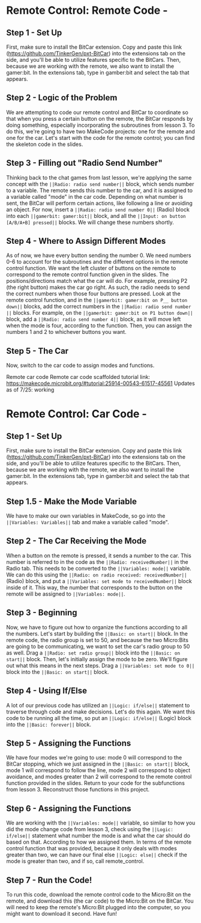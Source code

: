 # Remote Control: Remote Code - 


## Step 1 - Set Up
First, make sure to install the BitCar extension. Copy and paste this link
(https://github.com/TinkerGen/pxt-BitCar) into the extensions tab on the side,
and you'll be able to utilize features specific to the BitCars. Then, because
we are working with the remote, we also want to install the gamer:bit. In the
extensions tab, type in gamber:bit and select the tab that appears.


## Step 2 - Logic of the Problem
We are attempting to code our remote control and BitCar to coordinate so that when
you press a certain button on the remote, the BitCar responds by doing something,
especially incorporating the subroutines from lesson 3.
To do this, we're going to have two MakeCode projects: one for the remote and
one for the car. Let's start with the code for the remote control;
you can find the skeleton code in the slides.


## Step 3 - Filling out "Radio Send Number"
Thinking back to the chat games from last lesson, we're applying the same concept
with the ``||Radio: radio send number||`` block, which sends number to a variable.
The remote sends this number to the car, and it is assigned to a variable called
"mode" in the car code. Depending on what number is sent,
the BitCar will perform certain actions, like following a line or avoiding an object.
For now, insert a ``||Radio: radio send number 0||`` (Radio) block into each
``||gamerbit: gamer:bit||`` block, and all the
``||Input: on button [A/B/A+B] pressed||`` blocks. We will change these numbers
shortly.


## Step 4 - Where to Assign Different Modes
As of now, we have every button sending the number 0. We need numbers 0-6 to account
for the subroutines and the different options in the remote control function.
We want the left cluster of buttons on the remote to correspond to the remote
control function given in the slides. The positions/directions match what the car
will do. For example, pressing P2 (the right button) makes the car go right. As such,
the radio needs to send the correct numbers when those four buttons are pressed.
Look at the remote control function, and in the ``||gamerbit: gamer:bit on P__ button down||``
blocks, add the correct numbers in the ``||Radio: radio send number ||`` blocks.
For example, on the ``||gamerbit: gamer:bit on P1 button down||`` block, add a
``||Radio: radio send number 4||`` block, as it will move left when the mode is four,
according to the function. Then, you can assign the numbers 1 and 2 to whichever
buttons you want.


## Step 5 - The Car
Now, switch to the car code to assign modes and functions.








Remote car code
Remote car code scaffolded tutorial link: https://makecode.microbit.org/#tutorial:25914-00543-61517-45561 
Updates as of 7/25: working

# Remote Control: Car Code - 


## Step 1 - Set Up
First, make sure to install the BitCar extension. Copy and paste this link
(https://github.com/TinkerGen/pxt-BitCar) into the extensions tab on the side,
and you'll be able to utilize features specific to the BitCars. Then, because
we are working with the remote, we also want to install the gamer:bit. In the
extensions tab, type in gamber:bit and select the tab that appears.


## Step 1.5 - Make the Mode Variable
We have to make our own variables in MakeCode, so go into the ``||Variables: Variables||``
tab and make a variable called "mode".


## Step 2 - The Car Receiving the Mode
When a button on the remote is pressed, it sends a number to the car. This number
is referred to in the code as the ``||Radio: receivedNumber||`` in the Radio tab.
This needs to be converted to the ``||Variables: mode||`` variable. We can do this
using the ``||Radio: on radio received: receivedNumber||`` (Radio) block, and
put a ``||Variables: set mode to receivedNumber||`` block inside of it. This way,
the number that corresponds to the button on the remote will be assigned to
``||Variables: mode||``.


## Step 3 - Beginning
Now, we have to figure out how to organize the
functions according to all the numbers. Let's start by building the
``||Basic: on start||`` block. In the remote code, the radio group is set to 50,
and because the two Micro:Bits are going to be communicating, we want to set
the car's radio group to 50 as well. Drag a ``||Radio: set radio group||`` block
into the ``||Basic: on start||`` block. Then, let's initially assign the mode to be
zero. We'll figure out what this means in the next steps. Drag a
``||Variables: set mode to 0||`` block into the ``||Basic: on start||`` block.


## Step 4 - Using If/Else
A lot of our previous code has utilized an ``||Logic: if/else||`` statement to
traverse through code and make decisions. Let's do this again. We want this code to
be running all the time, so put an ``||Logic: if/else||`` (Logic) block into
the ``||Basic: forever||`` block.


## Step 5 - Assigning the Functions
We have four modes we're going to use: mode 0 will correspond to the BitCar stopping,
which we just assigned in the ``||Basic: on start||`` block,
mode 1 will correspond to follow the line, mode 2 will correspond to object
avoidance, and modes greater than 2 will correspond to the remote control function
provided in the slides. Return to your code for the subfunctions from lesson 3.
Reconstruct those functions in this project.




## Step 6 - Assigning the Functions
We are working with the ``||Variables: mode||`` variable, so similar to how you did
the mode change code from lesson 3, check using the  ``||Logic: if/else||`` statement
what number the mode is and what the car should do based on that. According to how we
assigned them. In terms of the remote control function that was provided,
because it only deals with modes greater than two, we can have our final
else ``||Logic: else||`` check if the mode is greater than two, and if so,
call remote_control.


## Step 7 - Run the Code!
To run this code, download the remote control code to the Micro:Bit on the remote,
and download this (the car code) to the Micro:Bit on the BitCar. You will need to
keep the remote's Micro:Bit plugged into the computer, so you might want to download
it second. Have fun!
